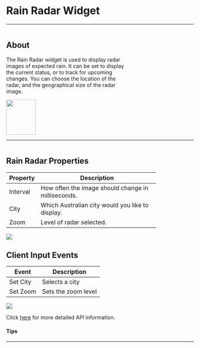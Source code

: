<!-- Rain Radar Widget Help Markdown -->
<link rel="stylesheet" type="text/css" media="all" href="/help/markdown_styles.css"/>
<br>

# Rain Radar Widget

___
<div class="column-container">
<div class="column row-container" style="width:65%">


## About
 
The Rain Radar widget is used to display radar images of expected rain. It can be set to display the current status, or to track for upcoming changes. You can choose the location of the radar, and the geographical size of the radar image.

</div>

<div class="column row-container">
<img src="/images/help/rain_radar/rain_radar.png" width="79" height="94">
</div>
</div>

___

<div class="column-container">
<div class="column row-container" style="width:80%;">

## Rain Radar Properties
| Property | Description |
| -------- | ----------- |
| Interval | How often the image should change in milliseconds. |
| City | Which Australian city would you like to display. |
| Zoom | Level of radar selected. |

</div>
<div class="column row-container">
<img src="/images/help/rain_radar/rain_radar_specific.png">
</div>
</div>


<div class="column-container">
<div class="column row-container" style="width:80%;">

## Client Input Events
| Event | Description |
| ----- | ----------- |
| Set City | Selects a city
| Set Zoom | Sets the zoom level

</div>
<div class="column row-container">
<img src="/images/help/rain_radar/rain_radar_client_input.png">
</div>
</div>

Click [here](http:www.google.com "API Info") for more detailed API information.

#### Tips
>

---